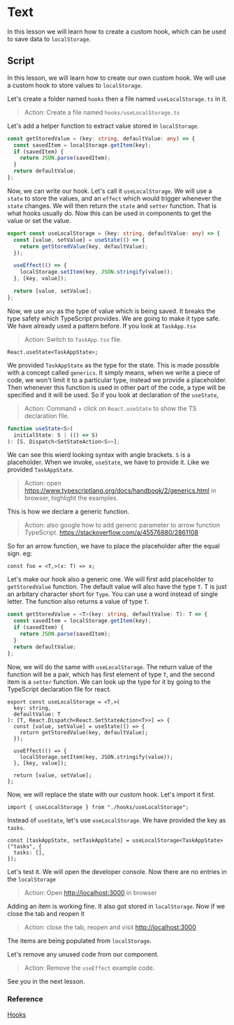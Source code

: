 # Text

In this lesson we will learn how to create a custom hook, which can be used to save data to `localStorage`.

## Script

In this lesson, we will learn how to create our own custom hook. We will use a custom hook to store values to `localStorage`.

Let's create a folder named `hooks` then a file named `useLocalStorage.ts` in it.

> Action: Create a file named `hooks/useLocalStorage.ts`

Let's add a helper function to extract value stored in `localStorage`.

```ts
const getStoredValue = (key: string, defaultValue: any) => {
  const savedItem = localStorage.getItem(key);
  if (savedItem) {
    return JSON.parse(savedItem);
  }
  return defaultValue;
};
```

Now, we can write our hook. Let's call it `useLocalStorage`. We will use a `state` to store the values, and an `effect` which would trigger whenever the `state` changes. We will then return the `state` and `setter` function. That is what hooks usually do. Now this can be used in components to get the value or set the value.

```ts
export const useLocalStorage = (key: string, defaultValue: any) => {
  const [value, setValue] = useState(() => {
    return getStoredValue(key, defaultValue);
  });

  useEffect(() => {
    localStorage.setItem(key, JSON.stringify(value));
  }, [key, value]);

  return [value, setValue];
};
```

Now, we use `any` as the type of value which is being saved. It breaks the type safety which TypeScript provides. We are going to make it type safe. We have already used a pattern before. If you look at `TaskApp.tsx`

> Action: Switch to `TaskApp.tsx` file.

```tsx
React.useState<TaskAppState>;
```

We provided `TaskAppState` as the type for the state. This is made possible with a concept called `generics`. It simply means, when we write a piece of code, we won't limit it to a particular type, instead we provide a placeholder. Then whenever this function is used in other part of the code, a type will be specified and it will be used. So if you look at declaration of the `useState`,

> Action: Command + click on `React.useState` to show the TS declaration file.

```ts
function useState<S>(
  initialState: S | (() => S)
): [S, Dispatch<SetStateAction<S>>];
```

We can see this wierd looking syntax with angle brackets. `S` is a placeholder. When we invoke, `useState`, we have to provide it. Like we provided `TaskAppState`.

> Action: open <https://www.typescriptlang.org/docs/handbook/2/generics.html> in browser, highlight the examples.

This is how we declare a generic function.

> Action: also google how to add generic parameter to arrow function TypeScript. <https://stackoverflow.com/a/45576880/2861108>

So for an arrow function, we have to place the placeholder after the equal sign. eg:

```tsx
const foo = <T,>(x: T) => x;
```

Let's make our hook also a generic one. We will first add placeholder to `getStoredValue` function. The default value will also have the type `T`. T is just an arbitary character short for `Type`. You can use a word instead of single letter. The function also returns a value of type `T`.

```ts
const getStoredValue = <T>(key: string, defaultValue: T): T => {
  const savedItem = localStorage.getItem(key);
  if (savedItem) {
    return JSON.parse(savedItem);
  }
  return defaultValue;
};
```

Now, we will do the same with `useLocalStorage`. The return value of the function will be a pair, which has first element of type `T`, and the second item is a `setter` function. We can look up the type for it by going to the TypeScript declaration file for react.

```tsx
export const useLocalStorage = <T,>(
  key: string,
  defaultValue: T
): [T, React.Dispatch<React.SetStateAction<T>>] => {
  const [value, setValue] = useState(() => {
    return getStoredValue(key, defaultValue);
  });

  useEffect(() => {
    localStorage.setItem(key, JSON.stringify(value));
  }, [key, value]);

  return [value, setValue];
};
```

Now, we will replace the state with our custom hook. Let's import it first.

```tsx
import { useLocalStorage } from "./hooks/useLocalStorage";
```

Instead of `useState`, let's use `useLocalStorage`. We have provided the key as `tasks`.

```tsx
const [taskAppState, setTaskAppState] = useLocalStorage<TaskAppState>("tasks", {
  tasks: [],
});
```

Let's test it. We will open the developer console. Now there are no entries in the `localStorage`

> Action: Open <http://localhost:3000> in browser

Adding an item is working fine. It also got stored in `localStorage`. Now if we close the tab and reopen it

> Action: close the tab, reopen and visit <http://localhost:3000>

The items are being populated from `localStorage`.

Let's remove any unused code from our component.

> Action: Remove the `useEffect` example code.

See you in the next lesson.

### Reference

[Hooks](https://beta.reactjs.org/learn/reusing-logic-with-custom-hooks)
